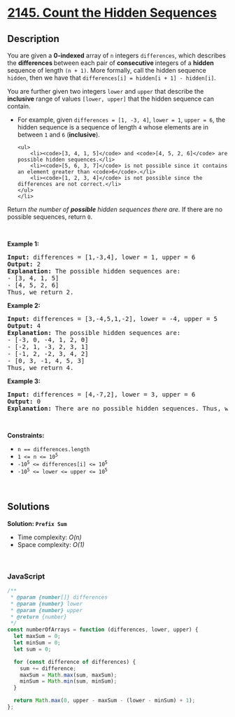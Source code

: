 # [2145. Count the Hidden Sequences](https://leetcode.com/problems/count-the-hidden-sequences)

## Description

<div class="elfjS" data-track-load="description_content"><p>You are given a <strong>0-indexed</strong> array of <code>n</code> integers <code>differences</code>, which describes the <strong>differences </strong>between each pair of <strong>consecutive </strong>integers of a <strong>hidden</strong> sequence of length <code>(n + 1)</code>. More formally, call the hidden sequence <code>hidden</code>, then we have that <code>differences[i] = hidden[i + 1] - hidden[i]</code>.</p>

<p>You are further given two integers <code>lower</code> and <code>upper</code> that describe the <strong>inclusive</strong> range of values <code>[lower, upper]</code> that the hidden sequence can contain.</p>

<ul>
	<li>For example, given <code>differences = [1, -3, 4]</code>, <code>lower = 1</code>, <code>upper = 6</code>, the hidden sequence is a sequence of length <code>4</code> whose elements are in between <code>1</code> and <code>6</code> (<strong>inclusive</strong>).

    <ul>
    	<li><code>[3, 4, 1, 5]</code> and <code>[4, 5, 2, 6]</code> are possible hidden sequences.</li>
    	<li><code>[5, 6, 3, 7]</code> is not possible since it contains an element greater than <code>6</code>.</li>
    	<li><code>[1, 2, 3, 4]</code> is not possible since the differences are not correct.</li>
    </ul>
    </li>

</ul>

<p>Return <em>the number of <strong>possible</strong> hidden sequences there are.</em> If there are no possible sequences, return <code>0</code>.</p>

<p>&nbsp;</p>
<p><strong class="example">Example 1:</strong></p>

<pre><strong>Input:</strong> differences = [1,-3,4], lower = 1, upper = 6
<strong>Output:</strong> 2
<strong>Explanation:</strong> The possible hidden sequences are:
- [3, 4, 1, 5]
- [4, 5, 2, 6]
Thus, we return 2.
</pre>

<p><strong class="example">Example 2:</strong></p>

<pre><strong>Input:</strong> differences = [3,-4,5,1,-2], lower = -4, upper = 5
<strong>Output:</strong> 4
<strong>Explanation:</strong> The possible hidden sequences are:
- [-3, 0, -4, 1, 2, 0]
- [-2, 1, -3, 2, 3, 1]
- [-1, 2, -2, 3, 4, 2]
- [0, 3, -1, 4, 5, 3]
Thus, we return 4.
</pre>

<p><strong class="example">Example 3:</strong></p>

<pre><strong>Input:</strong> differences = [4,-7,2], lower = 3, upper = 6
<strong>Output:</strong> 0
<strong>Explanation:</strong> There are no possible hidden sequences. Thus, we return 0.
</pre>

<p>&nbsp;</p>
<p><strong>Constraints:</strong></p>

<ul>
	<li><code>n == differences.length</code></li>
	<li><code>1 &lt;= n &lt;= 10<sup>5</sup></code></li>
	<li><code>-10<sup>5</sup> &lt;= differences[i] &lt;= 10<sup>5</sup></code></li>
	<li><code>-10<sup>5</sup> &lt;= lower &lt;= upper &lt;= 10<sup>5</sup></code></li>
</ul>
</div>

<p>&nbsp;</p>

## Solutions

**Solution: `Prefix Sum`**

- Time complexity: <em>O(n)</em>
- Space complexity: <em>O(1)</em>

<p>&nbsp;</p>

### **JavaScript**

```js
/**
 * @param {number[]} differences
 * @param {number} lower
 * @param {number} upper
 * @return {number}
 */
const numberOfArrays = function (differences, lower, upper) {
  let maxSum = 0;
  let minSum = 0;
  let sum = 0;

  for (const difference of differences) {
    sum += difference;
    maxSum = Math.max(sum, maxSum);
    minSum = Math.min(sum, minSum);
  }

  return Math.max(0, upper - maxSum - (lower - minSum) + 1);
};
```

